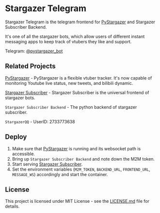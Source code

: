 # Stargazer Telegram

Stargazer Telegram is the telegram frontend for [PyStargazer](https://github.com/suisei-cn/stargazer-subscriber)
and Stargazer Subscriber Backend.

It's one of all the stargazer bots, which allow users of different instant messaging apps
to keep track of vtubers they like and support.

Telegram: [@pystargazer_bot](https://t.me/pystargazer_bot)

## Related Projects

[PyStargazer](https://github.com/suisei-cn/pystargazer) - PyStargazer is a flexible vtuber tracker. It's now capable of monitoring Youtube live status, new tweets, and bilibili dynamic.

[Stargazer Subscriber](https://github.com/suisei-cn/stargazer-subscriber) - Stargazer Subscriber is the universal frontend of stargazer bots.

`Stargazer Subscriber Backend` - The python backend of stargazer subscriber.

`StargazerQQ` - UserID: 2733773638

## Deploy

1. Make sure that [PyStargazer](https://github.com/suisei-cn/pystargazer) is running and its websocket path is accessible.
2. Bring up `Stargazer Subscriber Backend` and note down the M2M token.
3. Start serving [Stargazer Subscriber](https://github.com/suisei-cn/stargazer-subscriber).
4. Set the environment variables (`M2M_TOKEN`, `BACKEND_URL`, `FRONTEND_URL`, `MESSAGE_WS`) accordingly and
start the container.

## License

This project is licensed under MIT License - see the [LICENSE.md](LICENSE.md) file for details.

